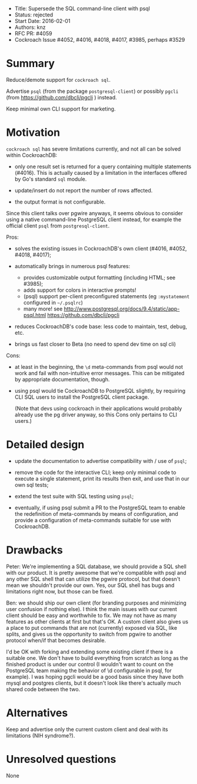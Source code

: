 - Title: Supersede the SQL command-line client with psql
- Status: rejected
- Start Date: 2016-02-01
- Authors: knz
- RFC PR: #4059
- Cockroach Issue #4052, #4016, #4018, #4017, #3985, perhaps #3529

Summary
=======

Reduce/demote support for `cockroach sql`.

Advertise `psql` (from the package `postgresql-client`)
or possibly `pgcli` (from https://github.com/dbcli/pgcli ) instead.

Keep minimal own CLI support for marketing.

Motivation
==========

`cockroach sql` has severe limitations currently, and not all can be
solved within CockroachDB:

- only one result set is returned for a query containing multiple
  statements (#4016). This is actually caused by a limitation in the
  interfaces offered by Go's standard `sql` module.

- update/insert do not report the number of rows affected.

- the output format is not configurable.

Since this client talks over pgwire anyways, it seems obvious to consider
using a native command-line PostgreSQL client instead, for example
the official client `psql` from `postgresql-client`.

Pros:

- solves the existing issues in CockroachDB's own client (#4016,
  #4052, #4018, #4017);

- automatically brings in numerous psql features:
    
  - provides customizable output formatting (including HTML; see
    #3985);
  - adds support for colors in interactive prompts!
  - (psql) support per-client preconfigured statements (eg `:mystatement`
    configured in `~/.psqlrc`)
  - many more! see
    http://www.postgresql.org/docs/9.4/static/app-psql.html
    https://github.com/dbcli/pgcli
  
- reduces CockroachDB's code base: less code to maintain, test, debug,
  etc.
- brings us fast closer to Beta (no need to spend dev time on sql cli)
    
Cons:

- at least in the beginning, the `\d` meta-commands from psql would not
  work and fail with non-intuitive error messages. This can be
  mitigated by appropriate documentation, though.

- using psql would tie CockroachDB to PostgreSQL slightly, by requiring
  CLI SQL users to install the PostgreSQL client package.

  (Note that devs using cockroach in their applications would probably already
  use the pg driver anyway, so this Cons only pertains to CLI users.)

Detailed design
===============

- update the documentation to advertise compatibility with / use of
  `psql`;
  
- remove the code for the interactive CLI; keep only minimal code to
  execute a single statement, print its results then exit, and
  use that in our own sql tests;

- extend the test suite with SQL testing using `psql`;
  
- eventually, if using psql submit a PR to the PostgreSQL team to
  enable the redefinition of meta-commands by means of
  configuration, and provide a configuration of meta-commands
  suitable for use with CockroachDB.

    
Drawbacks
=========

Peter: We're implementing a SQL database, we should provide a SQL
shell with our product. It is pretty awesome that we're compatible
with psql and any other SQL shell that can utilize the pgwire
protocol, but that doesn't mean we shouldn't provide our own. Yes, our
SQL shell has bugs and limitations right now, but those can be fixed.

Ben: we should ship our own client (for branding purposes and
minimizing user confusion if nothing else). I think the main issues
with our current client should be easy and worthwhile to fix. We may
not have as many features as other clients at first but that's OK. A
custom client also gives us a place to put commands that are not
(currently) exposed via SQL, like splits, and gives us the opportunity
to switch from pgwire to another protocol when/if that becomes
desirable.

I'd be OK with forking and extending some existing client if there is
a suitable one. We don't have to build everything from scratch as long
as the finished product is under our control (I wouldn't want to count
on the PostgreSQL team making the behavior of \d configurable in psql,
for example). I was hoping pgcli would be a good basis since they have
both mysql and postgres clients, but it doesn't look like there's
actually much shared code between the two.

Alternatives
============

Keep and advertise only the current custom client and deal with its limitations (NIH syndrome?).

Unresolved questions
====================

None
